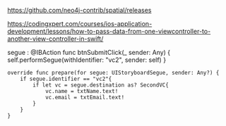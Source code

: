 https://github.com/neo4j-contrib/spatial/releases

https://codingxpert.com/courses/ios-application-development/lessons/how-to-pass-data-from-one-viewcontroller-to-another-view-controller-in-swift/


segue : 
  @IBAction func btnSubmitClick(_ sender: Any) {
        self.performSegue(withIdentifier: "vc2", sender: self)
    }
    
    override func prepare(for segue: UIStoryboardSegue, sender: Any?) {
        if segue.identifier == "vc2"{
            if let vc = segue.destination as? SecondVC{
                vc.name = txtName.text!
                vc.email = txtEmail.text!
            }
        }
    }
